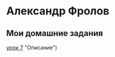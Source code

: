 

# Александр Фролов
## Мои домашние задания

[урок 7](https://frolovalex1310.github.io/yrok_7/) "Описание")
